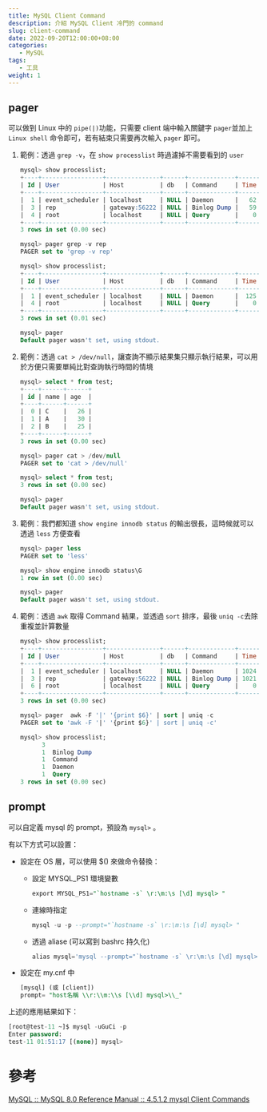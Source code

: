 ```yaml
---
title: MySQL Client Command
description: 介紹 MySQL Client 冷門的 command
slug: client-command
date: 2022-09-20T12:00:00+08:00
categories:
   - MySQL
tags:
   - 工具
weight: 1  
---
```


## pager

可以做到 Linux 中的 `pipe(|)`功能，只需要 client 端中輸入關鍵字 `pager`並加上 `Linux shell` 命令即可，若有結束只需要再次輸入 `pager` 即可。

1. 範例：透過 `grep -v`，在 `show processlist` 時過濾掉不需要看到的 `user`

    ```sql
    mysql> show processlist;
    +----+-----------------+---------------+------+-------------+------+---------------------------------------------------------------+------------------+
    | Id | User            | Host          | db   | Command     | Time | State                                                         | Info             |
    +----+-----------------+---------------+------+-------------+------+---------------------------------------------------------------+------------------+
    |  1 | event_scheduler | localhost     | NULL | Daemon      |   62 | Waiting on empty queue                                        | NULL             |
    |  3 | rep             | gateway:56222 | NULL | Binlog Dump |   59 | Master has sent all binlog to slave; waiting for more updates | NULL             |
    |  4 | root            | localhost     | NULL | Query       |    0 | starting                                                      | show processlist |
    +----+-----------------+---------------+------+-------------+------+---------------------------------------------------------------+------------------+
    3 rows in set (0.00 sec)
    
    mysql> pager grep -v rep
    PAGER set to 'grep -v rep'
    
    mysql> show processlist;
    +----+-----------------+---------------+------+-------------+------+---------------------------------------------------------------+------------------+
    | Id | User            | Host          | db   | Command     | Time | State                                                         | Info             |
    +----+-----------------+---------------+------+-------------+------+---------------------------------------------------------------+------------------+
    |  1 | event_scheduler | localhost     | NULL | Daemon      |  125 | Waiting on empty queue                                        | NULL             |
    |  4 | root            | localhost     | NULL | Query       |    0 | starting                                                      | show processlist |
    +----+-----------------+---------------+------+-------------+------+---------------------------------------------------------------+------------------+
    3 rows in set (0.01 sec)
    
    mysql> pager
    Default pager wasn't set, using stdout.
    ```

2. 範例：透過 `cat > /dev/null`，讓查詢不顯示結果集只顯示執行結果，可以用於方便只需要單純比對查詢執行時間的情境

    ```sql
    mysql> select * from test;
    +----+------+------+
    | id | name | age  |
    +----+------+------+
    |  0 | C    |   26 |
    |  1 | A    |   30 |
    |  2 | B    |   25 |
    +----+------+------+
    3 rows in set (0.00 sec)
    
    mysql> pager cat > /dev/null
    PAGER set to 'cat > /dev/null'
    
    mysql> select * from test;
    3 rows in set (0.00 sec)
    
    mysql> pager
    Default pager wasn't set, using stdout.
    ```

3. 範例：我們都知道 `show engine innodb status` 的輸出很長，這時候就可以透過 `less` 方便查看

    ```sql
    mysql> pager less
    PAGER set to 'less'
    
    mysql> show engine innodb status\G
    1 row in set (0.00 sec)
    
    mysql> pager
    Default pager wasn't set, using stdout.
    ```

4. 範例：透過 `awk` 取得 Command 結果，並透過 `sort` 排序，最後 `uniq -c`去除重複並計算數量

    ```sql
    mysql> show processlist;
    +----+-----------------+---------------+------+-------------+------+---------------------------------------------------------------+------------------+
    | Id | User            | Host          | db   | Command     | Time | State                                                         | Info             |
    +----+-----------------+---------------+------+-------------+------+---------------------------------------------------------------+------------------+
    |  1 | event_scheduler | localhost     | NULL | Daemon      | 1024 | Waiting on empty queue                                        | NULL             |
    |  3 | rep             | gateway:56222 | NULL | Binlog Dump | 1021 | Master has sent all binlog to slave; waiting for more updates | NULL             |
    |  6 | root            | localhost     | NULL | Query       |    0 | starting                                                      | show processlist |
    +----+-----------------+---------------+------+-------------+------+---------------------------------------------------------------+------------------+
    3 rows in set (0.00 sec)
    
    mysql> pager  awk -F '|' '{print $6}' | sort | uniq -c
    PAGER set to 'awk -F '|' '{print $6}' | sort | uniq -c'
    
    mysql> show processlist;
          3
          1  Binlog Dump
          1  Command
          1  Daemon
          1  Query
    3 rows in set (0.00 sec)
    ```


## prompt

可以自定義 mysql 的 prompt，預設為 `mysql>` 。

有以下方式可以設置：

- 設定在 OS 層，可以使用 $() 來做命令替換：
    - 設定 MYSQL_PS1 環境變數

        ```sql
        export MYSQL_PS1="`hostname -s` \r:\m:\s [\d] mysql> "
        ```

    - 連線時指定

        ```sql
        mysql -u -p --prompt="`hostname -s` \r:\m:\s [\d] mysql> "
        ```

    - 透過 aliase (可以寫到 bashrc 持久化)

        ```sql
        alias mysql='mysql --prompt="`hostname -s` \r:\m:\s [\d] mysql> "'
        ```

- 設定在 my.cnf 中

    ```sql
    [mysql] (或 [client])
    prompt= "host名稱 \\r:\\m:\\s [\\d] mysql>\\_"
    ```


上述的應用結果如下：

```sql
[root@test-11 ~]$ mysql -uGuCi -p
Enter password:
test-11 01:51:17 [(none)] mysql>
```

# 參考

[MySQL :: MySQL 8.0 Reference Manual :: 4.5.1.2 mysql Client Commands](https://dev.mysql.com/doc/refman/8.0/en/mysql-commands.html)